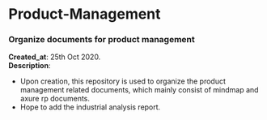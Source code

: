 # Product-Management
### Organize documents for product management

**Created_at**: 25th Oct 2020.  
**Description**:  
- Upon creation, this repository is used to organize the product management related documents, which mainly consist of mindmap and axure rp documents.  
- Hope to add the industrial analysis report.  
